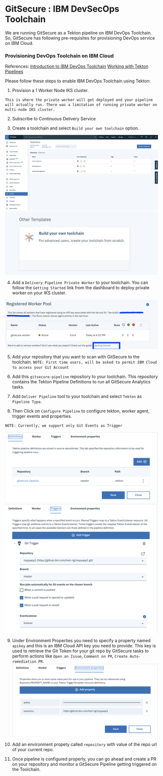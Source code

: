 # GitSecure : IBM DevSecOps Toolchain

We are running GitSecure as a Tekton pipeline on IBM DevOps Toolchain. So, GitSecure has following pre-requisites for provisioning DevOps service on IBM Cloud.

### Provisioning DevOps Toolchain on IBM Cloud
References:
<a href ="https://www.ibm.com/cloud/blog/announcements/build-and-deliver-using-tekton-enabled-pipelines">Introduction to IBM DevOps Toolchain</a>
<a href="https://cloud.ibm.com/docs/ContinuousDelivery?topic=ContinuousDelivery-tekton-pipelines&locale=se">Working with Tekton Pipelines </a>


Please follow these steps to enable IBM DevOps Toolchain using Tekton:

1. Provision a 1 Worker Node IKS cluster. 
```
This is where the private worker will get deployed and your pipeline  will actually run. There was a limitation of running private worker on multi-node IKS cluster.
```

2. Subscribe to Continuous Delivery Service

3. Create a toolchain and select `Build your own toolchain` option.

![Alt text](./media/create-toolchain.png?raw=true "Create Toolchain")
![Alt text](./media/toolchain-type.png?raw=true "Toolchain Type")

4. Add a `Delivery Pipeline Private Worker` to your toolchain. You can follow the `Getting Started` link from the dashboard to deploy private worker on your IKS cluster.

![Alt text](./media/worker-agent.png?raw=true "Deploy Worker Agent")

5. Add your repository that you want to scan with GitSecure to the toolchain. 
`NOTE: First time users, will be asked to permit IBM Cloud to access your Git Account`

6. Add this `gitsecure-pipeline` repository to your toolchain. This repository contains the Tekton Pipeline Definitions to run all GitSecure Analytics tasks.

7. Add `Deliver Pipeline` tool to your toolchain and select `Tekton` as `Pipeline Type`.

8. Then Click on `Configure Pipeline` to configure tekton, worker agent, trigger events and properties.
```
NOTE: Currently, we support only Git Events as Trigger
```
![Alt text](./media/GitSecure-Definitions.png?raw=true "Definition Tab")
![Alt text](./media/GitSecure-Trigger.png?raw=true "Trigger Tab")

9. Under Environment Properties you need to specify a property named `apikey` and this is an IBM Cloud API key you need to provide. This key is used to retrieve the Git Token for your git repo by GitSecure tasks to perform actions like `Open an Issue`, `Comment on PR`, `Create Auto-remediation PR`.
![Alt text](./media/GitSecure-Properties.png?raw=true "Properties Tab")

10. Add an environment propety called `repository` with value of the repo url of your current repo.

11. Once pipeline is configured properly, you can go ahead and create a PR on your repository and monitor a GitSecure Pipeline getting triggered on the Toolchain.

